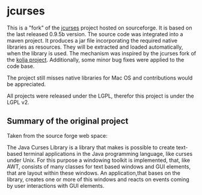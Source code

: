 # jcurses

This is a "fork" of the [jcurses](http://sourceforge.net/projects/javacurses/) project hosted on sourceforge. It is based on the last released 0.9.5b version. The source code was integrated into a maven project. It produces a jar file incorporating the required native libraries as resources. They will be extracted and loaded automatically, when the library is used. The mechanism was inspired by the jcurses fork of the [kolja project](https://github.com/codehaus/kolja/tree/master/jcurses). Additionally, some minor bug fixes were applied to the code base.

The project still misses native libraries for Mac OS and contributions would be appreciated.

All projects were released under the LGPL, therefor this project is under the LGPL v2.

## Summary of the original project

Taken from the source forge web space:

The Java Curses Library is a library that makes is possible to create
text- based terminal applications in the Java programming language,
like curses under Unix.  For this purpose a windowing toolkit is
implemented, that, like AWT, consists of many classes for text based
windows and GUI elements, that are layout within these windows. An
application,that bases on the library, creates one or more of this
windows and reacts on events coming by user interactions with GUI
elements.
